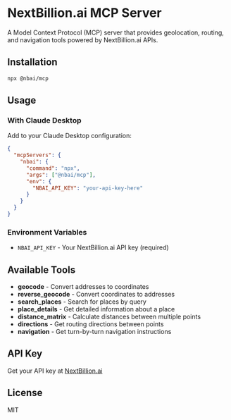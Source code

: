 # NextBillion.ai MCP Server

A Model Context Protocol (MCP) server that provides geolocation, routing, and navigation tools powered by NextBillion.ai APIs.

## Installation

```bash
npx @nbai/mcp
```

## Usage

### With Claude Desktop

Add to your Claude Desktop configuration:

```json
{
  "mcpServers": {
    "nbai": {
      "command": "npx",
      "args": ["@nbai/mcp"],
      "env": {
        "NBAI_API_KEY": "your-api-key-here"
      }
    }
  }
}
```

### Environment Variables

- `NBAI_API_KEY` - Your NextBillion.ai API key (required)

## Available Tools

- **geocode** - Convert addresses to coordinates
- **reverse_geocode** - Convert coordinates to addresses
- **search_places** - Search for places by query
- **place_details** - Get detailed information about a place
- **distance_matrix** - Calculate distances between multiple points
- **directions** - Get routing directions between points
- **navigation** - Get turn-by-turn navigation instructions

## API Key

Get your API key at [NextBillion.ai](https://nextbillion.ai)

## License

MIT